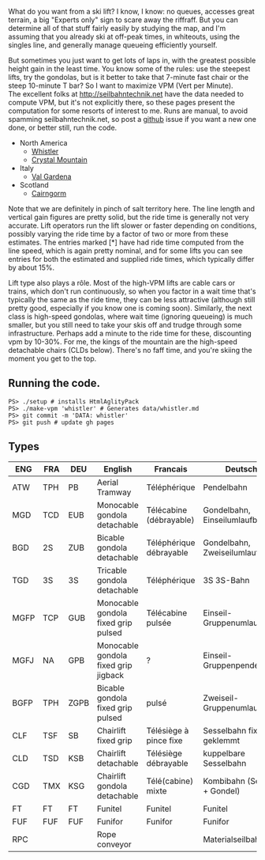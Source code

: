 What do you want from a ski lift?  I know, I know: no queues, accesses great terrain, a big "Experts only" 
sign to scare away the riffraff.   But you can determine all of that stuff fairly easily by studying the 
map, and I'm assuming that you already ski at off-peak times, in whiteouts, using the singles line, and
generally manage queueing efficiently yourself.

But sometimes you just want to get lots of laps in, 
with the greatest possible height gain in the least time.
You know some of the rules: use the steepest lifts, try the gondolas, 
but is it better to take that 7-minute fast chair or the steep 10-minute T bar?
So I want to maximize VPM (Vert per Minute).  
The excellent folks at http://seilbahntechnik.net have the data needed to compute VPM, 
but it's not explicitly there, so these pages present the computation for some resorts of interest to me.
Runs are manual, to avoid spamming seilbahntechnik.net, so post a [github](https://github.com/awf/vpm) issue if you want a new one done, or better still, run the code.

* North America
  - [Whistler](data/Whistler_Blackcomb)
  - [Crystal Mountain](data/Crystal_Mountain)
* Italy
  - [Val Gardena](data/Val_Gardena)
* Scotland
  - [Cairngorm](data/Cairngorm)

Note that we are definitely in pinch of salt territory here. The line length and vertical gain figures are pretty solid, but the ride time is generally not very accurate. Lift operators run the lift slower or faster depending on conditions, possibly varying the ride time by a factor of two or more from these estimates. The entries marked [*] have had ride time computed from the line speed, which is again pretty nominal, and for some lifts you can see entries for both the estimated and supplied ride times, which typically differ by about 15%.

Lift type also plays a rôle. Most of the high-VPM lifts are cable cars or trains, which don't run continuously, so when you factor in a wait time that's typically the same as the ride time, they can be less attractive (although still pretty good, especially if you know one is coming soon). Similarly, the next class is high-speed gondolas, where wait time (ignoring queueing) is much smaller, but you still need to take your skis off and trudge through some infrastructure. Perhaps add a minute to the ride time for these, discounting vpm by 10-30%. For me, the kings of the mountain are the high-speed detachable chairs (CLDs below). There's no faff time, and you're skiing the moment you get to the top.

## Running the code.

```
PS> ./setup # installs HtmlAglityPack
PS> ./make-vpm 'whistler' # Generates data/whistler.md
PS> git commit -m 'DATA: whistler'
PS> git push # update gh pages
```

## Types

| ENG | FRA | DEU | English | Francais | Deutsch |
| -- | -- | -- | -- | -- | -- |
| ATW | TPH | PB | Aerial Tramway | Téléphérique | Pendelbahn |
| MGD | TCD | EUB | Monocable gondola detachable  | Télécabine (débrayable)  | Gondelbahn, Einseilumlaufbahn |
| BGD | 2S | ZUB | Bicable gondola detachable  | Téléphérique débrayable  | Gondelbahn, Zweiseilumlaufbahn |
| TGD | 3S | 3S | Tricable gondola detachable  | Téléphérique  | 3S 3S-Bahn |
| MGFP | TCP | GUB | Monocable gondola fixed grip pulsed  | Télécabine pulsée  | Einseil-Gruppenumlaufbahn |
| MGFJ | NA | GPB | Monocable gondola fixed grip jigback | ? | Einseil-Gruppenpendelbahn |
| BGFP | TPH | ZGPB | Bicable gondola fixed grip pulsed | pulsé | Zweiseil-Gruppenumlaufbahn |
| CLF | TSF | SB | Chairlift fixed grip | Télésiège à pince fixe | Sesselbahn fix geklemmt |
| CLD | TSD | KSB | Chairlift detachable | Télésiège débrayable | kuppelbare Sesselbahn |
| CGD | TMX | KSG | Chairlift gondola detachable | Télé(cabine) mixte | Kombibahn (Sessel + Gondel) |
| FT | FT | FT | Funitel | Funitel | Funitel |
| FUF | FUF | FUF | Funifor | Funifor | Funifor |
| RPC | | | Rope conveyor | | Materialseilbahn |
